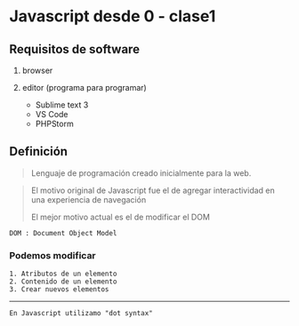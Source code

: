 # Javascript desde 0 - clase1

## Requisitos de software

1. browser
2. editor (programa para programar)

    * Sublime text 3
    * VS Code
    * PHPStorm
    
## Definición

>Lenguaje de programación creado inicialmente para la web.

>El motivo original de Javascript fue el de agregar interactividad en una experiencia de navegación
>
>El mejor motivo actual es el de modificar el DOM

    DOM : Document Object Model

### Podemos modificar

    1. Atributos de un elemento
    2. Contenido de un elemento
    3. Crear nuevos elementos
---

    En Javascript utilizamo "dot syntax"

